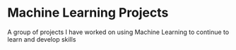 # Machine Learning Projects
A group of projects I have worked on using Machine Learning to continue to learn and develop skills
